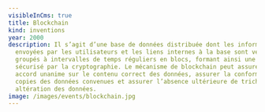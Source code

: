 ```yaml
---
visibleInCms: true
title: Blockchain
kind: inventions
year: 2000
description: Il s’agit d’une base de données distribuée dont les informations
  envoyées par les utilisateurs et les liens internes à la base sont vérifiés et
  groupés à intervalles de temps réguliers en blocs, formant ainsi une chaîne
  sécurisé par la cryptographie. Le mécanisme de blockchain peut assurer un
  accord unanime sur le contenu correct des données, assurer la conformité des
  copies des données convenues et assurer l’absence ultérieure de tricherie par
  altération des données.
image: /images/events/blockchain.jpg
---
```

